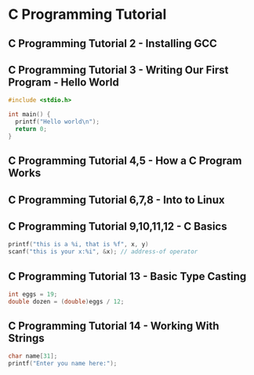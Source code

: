 C Programming Tutorial
======================

C Programming Tutorial 2 - Installing GCC
----------------------------------------

C Programming Tutorial 3 - Writing Our First Program - Hello World
------------------------------------------------------------------
``` c
#include <stdio.h>

int main() {
  printf("Hello world\n");
  return 0;
}
```

C Programming Tutorial 4,5 - How a C Program Works
--------------------------------------------------

C Programming Tutorial 6,7,8 - Into to Linux
--------------------------------------------

C Programming Tutorial 9,10,11,12 - C Basics
-----------------------------------
``` c
printf("this is a %i, that is %f", x, y)
scanf("this is your x:%i", &x); // address-of operator
```

C Programming Tutorial 13 - Basic Type Casting
---------------------------------------------
``` c
int eggs = 19;
double dozen = (double)eggs / 12;
```

C Programming Tutorial 14 - Working With Strings
------------------------------------------------
``` c
char name[31];
printf("Enter you name here:");
```

